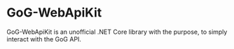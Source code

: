 # GoG-WebApiKit
GoG-WebApiKit is an unofficial .NET Core library with the purpose, to simply interact with the GoG API.

